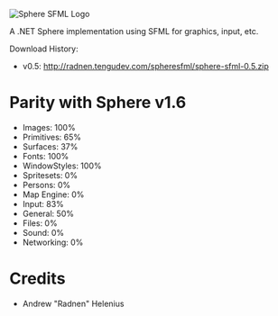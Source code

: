 ![Sphere SFML Logo](http://radnen.tengudev.com/images/spheresfml.png)

A .NET Sphere implementation using SFML for graphics, input, etc.

Download History:
 - v0.5: http://radnen.tengudev.com/spheresfml/sphere-sfml-0.5.zip

Parity with Sphere v1.6
=======================
 - Images: 100%
 - Primitives: 65%
 - Surfaces: 37%
 - Fonts: 100%
 - WindowStyles: 100%
 - Spritesets: 0%
 - Persons: 0%
 - Map Engine: 0%
 - Input: 83%
 - General: 50%
 - Files: 0%
 - Sound: 0%
 - Networking: 0%

Credits
=======
 - Andrew "Radnen" Helenius

